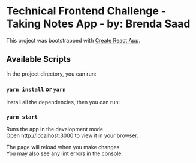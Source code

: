 # Technical Frontend Challenge - Taking Notes App - by: Brenda Saad 

This project was bootstrapped with [Create React App](https://github.com/facebook/create-react-app).

## Available Scripts

In the project directory, you can run:

### `yarn install` or `yarn`

Install all the dependencies, then you can run:

### `yarn start`

Runs the app in the development mode.\
Open [http://localhost:3000](http://localhost:3000) to view it in your browser.

The page will reload when you make changes.\
You may also see any lint errors in the console.
